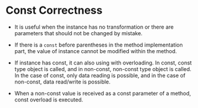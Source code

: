 # Const Correctness

* It is useful when the instance has no transformation or there are parameters that should not be changed by mistake.
* If there is a `const` before parentheses in the method implementation part, the value of instance cannot be modified within the method.



* If instance has const, it can also using with overloading. In const, const type object is called, and in non-const, non-const  type object is called.  In the case of const, only data reading is possible, and in the case of non-const, data read/write is possible.



* When a non-const value is received as a const parameter of a method, const overload is executed.



